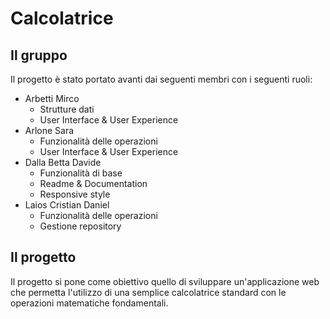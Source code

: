 # Calcolatrice

## Il gruppo

Il progetto è stato portato avanti dai seguenti membri con i seguenti ruoli:

- Arbetti Mirco
  - Strutture dati
  - User Interface & User Experience
- Arlone Sara
  - Funzionalità delle operazioni
  - User Interface & User Experience
- Dalla Betta Davide
  - Funzionalità di base
  - Readme & Documentation
  - Responsive style
- Laios Cristian Daniel
  - Funzionalità delle operazioni
  - Gestione repository

## Il progetto

Il progetto si pone come obiettivo quello di sviluppare un'applicazione web che permetta l'utilizzo di una semplice calcolatrice standard con le operazioni matematiche fondamentali.
